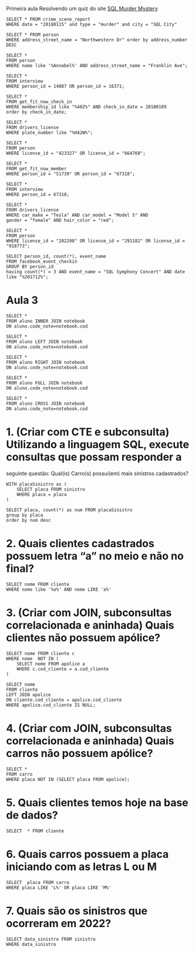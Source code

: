 Primeira aula Resolvendo um quiz do site [SQL Murder Mystery ](https://mystery.knightlab.com/)
```
SELECT * FROM crime_scene_report
WHERE date = "20180115" and type = "murder" and city = "SQL City"

SELECT * FROM person
WHERE address_street_name = "Northwestern Dr" order by address_number DESC

SELECT *
FROM person
WHERE name like '%Annabel%' AND address_street_name = "Franklin Ave";

SELECT *
FROM interview
WHERE person_id = 14887 OR person_id = 16371;

SELECT *
FROM get_fit_now_check_in 
WHERE membership_id like "%48Z%" AND check_in_date = 20180109 
order by check_in_date;

SELECT *
FROM drivers_license
WHERE plate_number like "%H42W%";

SELECT *
FROM person
WHERE license_id = "423327" OR license_id = "664760";

SELECT *
FROM get_fit_now_member
WHERE person_id = "51739" OR person_id = "67318";

SELECT *
FROM interview
WHERE person_id = 67318;

SELECT *
FROM drivers_license
WHERE car_make = "Tesla" AND car_model = "Model S" AND 
gender = "female" AND hair_color = "red";

SELECT *
FROM person
WHERE license_id = "202298" OR license_id = "291182" OR license_id = "918773";

SELECT person_id, count(*), event_name
FROM facebook_event_checkin 
GROUP BY person_id
having count(*) = 3 AND event_name = "SQL Symphony Concert" AND date like "%201712%";

```
# Aula 3 
```
SELECT * 
FROM aluno INNER JOIN notebook
ON aluno.code_note=notebook.cod

SELECT * 
FROM aluno LEFT JOIN notebook
ON aluno.code_note=notebook.cod

SELECT * 
FROM aluno RIGHT JOIN notebook
ON aluno.code_note=notebook.cod

SELECT * 
FROM aluno FULL JOIN notebook
ON aluno.code_note=notebook.cod

SELECT * 
FROM aluno CROSS JOIN notebook
ON aluno.code_note=notebook.cod

```

# 1. (Criar com CTE e subconsulta) Utilizando a linguagem SQL, execute consultas que possam responder a
seguinte questão: Qual(is) Carro(s) possui(em) mais sinistros cadastrados?

```
WITH placaSinistro as (
	SELECT placa FROM sinistro
	WHERE placa = placa
)

SELECT placa, count(*) as num FROM placaSinistro
group by placa
order by num desc

```
# 2. Quais clientes cadastrados possuem letra “a” no meio e não no final? 
```
SELECT nome FROM cliente
WHERE nome like '%a%' AND nome LIKE 'a%'
```
# 3. (Criar com JOIN, subconsultas correlacionada e aninhada) Quais clientes não possuem apólice?
```
SELECT nome FROM cliente c
WHERE nome  NOT IN (
	SELECT nome FROM apolice a
	WHERE c.cod_cliente = a.cod_cliente
)

SELECT nome 
FROM cliente 
LEFT JOIN apolice 
ON cliente.cod_cliente = apolice.cod_cliente 
WHERE apolice.cod_cliente IS NULL;
```
# 4. (Criar com JOIN, subconsultas correlacionada e aninhada) Quais carros não possuem apólice?
```
SELECT *
FROM carro
WHERE placa NOT IN (SELECT placa FROM apolice);
```
# 5. Quais clientes temos hoje na base de dados?
```
SELECT  * FROM cliente
```
# 6. Quais carros possuem a placa iniciando com as letras L ou M
```
SELECT  placa FROM carro
WHERE placa LIKE 'L%' OR placa LIKE 'M%'
```
# 7. Quais são os sinistros que ocorreram em 2022?
```
SELECT data_sinistro FROM sinistro
WHERE data_sinistro 
```
